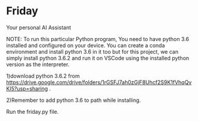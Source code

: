# Friday

Your personal AI Assistant

NOTE: To run this particular Python program, You need to have python 3.6 installed and configured on your device. You can create a conda environment and install python 3.6 in it too but for this project, we can simply install python 3.6.2 and run it on VSCode using the installed python version as the interpreter.

1)download python 3.6.2 from https://drive.google.com/drive/folders/1rGSFJ7ah0zGjF8Uhcf2S9K1fVhqQvKI5?usp=sharing .

2)Remember to add python 3.6 to path while installing.

Run the friday.py file.
